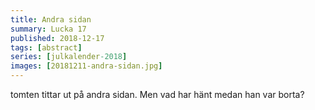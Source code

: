```yaml
---
title: Andra sidan
summary: Lucka 17
published: 2018-12-17
tags: [abstract]
series: [julkalender-2018]
images: [20181211-andra-sidan.jpg]
---
```


tomten tittar ut på andra sidan. Men vad har hänt medan han var borta?
